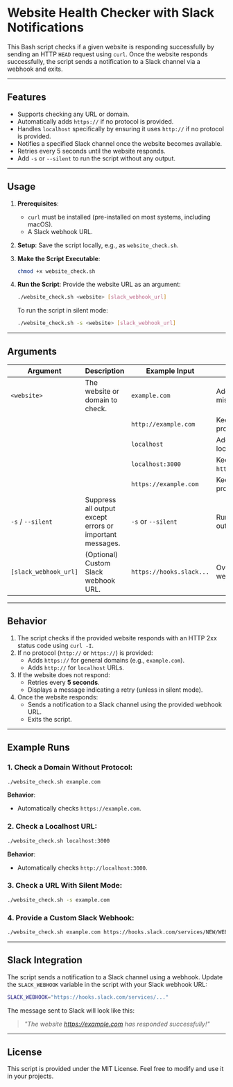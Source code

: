 # Website Health Checker with Slack Notifications

This Bash script checks if a given website is responding successfully by sending an HTTP `HEAD` request using `curl`. Once the website responds successfully, the script sends a notification to a Slack channel via a webhook and exits.

---

## Features

- Supports checking any URL or domain.
- Automatically adds `https://` if no protocol is provided.
- Handles `localhost` specifically by ensuring it uses `http://` if no protocol is provided.
- Notifies a specified Slack channel once the website becomes available.
- Retries every 5 seconds until the website responds.
- Add `-s` or `--silent` to run the script without any output.

---

## Usage

1. **Prerequisites**:
   - `curl` must be installed (pre-installed on most systems, including macOS).
   - A Slack webhook URL.

2. **Setup**:
   Save the script locally, e.g., as `website_check.sh`.

3. **Make the Script Executable**:
   ```bash
   chmod +x website_check.sh
   ```

4. **Run the Script**:
   Provide the website URL as an argument:

   ```bash
   ./website_check.sh <website> [slack_webhook_url]
   ```

   To run the script in silent mode:

   ```bash
   ./website_check.sh -s <website> [slack_webhook_url]
   ```

---

## Arguments

| Argument         | Description                                           | Example Input           | Behavior                               |
|------------------|-------------------------------------------------------|-------------------------|----------------------------------------|
| `<website>`      | The website or domain to check.                      | `example.com`           | Adds `https://` if missing.            |
|                  |                                                       | `http://example.com`    | Keeps `http://` as provided.           |
|                  |                                                       | `localhost`             | Adds `http://` for localhost.          |
|                  |                                                       | `localhost:3000`        | Keeps `http://localhost:3000`.         |
|                  |                                                       | `https://example.com`   | Keeps `https://` as provided.          |
| `-s` / `--silent`| Suppress all output except errors or important messages. | `-s` or `--silent`     | Runs silently, with no output.         |
| `[slack_webhook_url]` | (Optional) Custom Slack webhook URL.               | `https://hooks.slack...`| Overrides the default webhook URL.     |

---

## Behavior

1. The script checks if the provided website responds with an HTTP 2xx status code using `curl -I`.
2. If no protocol (`http://` or `https://`) is provided:
   - Adds `https://` for general domains (e.g., `example.com`).
   - Adds `http://` for `localhost` URLs.
3. If the website does not respond:
   - Retries every **5 seconds**.
   - Displays a message indicating a retry (unless in silent mode).
4. Once the website responds:
   - Sends a notification to a Slack channel using the provided webhook URL.
   - Exits the script.

---

## Example Runs

### 1. Check a Domain Without Protocol:
```bash
./website_check.sh example.com
```
**Behavior**:
- Automatically checks `https://example.com`.

### 2. Check a Localhost URL:
```bash
./website_check.sh localhost:3000
```
**Behavior**:
- Automatically checks `http://localhost:3000`.

### 3. Check a URL With Silent Mode:
```bash
./website_check.sh -s example.com
```

### 4. Provide a Custom Slack Webhook:
```bash
./website_check.sh example.com https://hooks.slack.com/services/NEW/WEBHOOK/URL
```

---

## Slack Integration

The script sends a notification to a Slack channel using a webhook. Update the `SLACK_WEBHOOK` variable in the script with your Slack webhook URL:

```bash
SLACK_WEBHOOK="https://hooks.slack.com/services/..." 
```

The message sent to Slack will look like this:

> *"The website https://example.com has responded successfully!"*

---

## License

This script is provided under the MIT License. Feel free to modify and use it in your projects.
